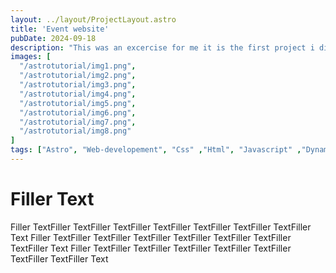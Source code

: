 ```yaml
---
layout: ../layout/ProjectLayout.astro
title: 'Event website'
pubDate: 2024-09-18
description: "This was an excercise for me it is the first project i did after finishing the astro tutorial.The goal was to  read the data from an interface and display it as events"
images: [
  "/astrotutorial/img1.png",
  "/astrotutorial/img2.png",
  "/astrotutorial/img3.png",
  "/astrotutorial/img4.png",
  "/astrotutorial/img5.png",
  "/astrotutorial/img6.png",
  "/astrotutorial/img7.png",
  "/astrotutorial/img8.png"
]
tags: ["Astro", "Web-developement", "Css" ,"Html", "Javascript" ,"Dynamicpaths", "Visualstudio-Code","Databases","Data-Interface"]
---
```


# Filler Text
Filler TextFiller TextFiller TextFiller TextFiller TextFiller TextFiller TextFiller Text
Filler TextFiller TextFiller TextFiller TextFiller TextFiller TextFiller TextFiller Text
Filler TextFiller TextFiller TextFiller TextFiller TextFiller TextFiller TextFiller Text
